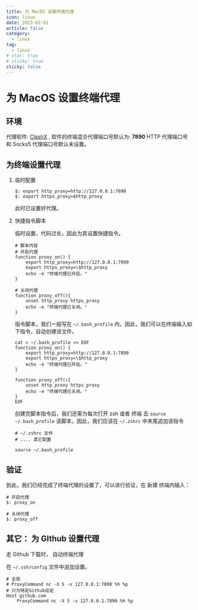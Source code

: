 ```yaml
---
title: 为 MacOS 设置终端代理
icon: linux
date: 2023-02-01
article: false
category:
  - linux
tag:
  - linux
# star: true
# sticky: true
sticky: false
---
```


# 为 MacOS 设置终端代理

## 环境

代理软件: [ClashX](https://github.com/yichengchen/clashX/tags) , 软件的终端混合代理端口号默认为: **7890**
HTTP 代理端口号 和 Socks5 代理端口号默认未设置。

## 为终端设置代理

1. 临时配置

   ```shell
   $: export http_proxy=http://127.0.0.1:7890
   $: export https_proxy=$http_proxy
   ```

   此时已设置好代理。

2. 快捷指令脚本

   临时设置，代码过长，因此为其设置快捷指令。

   ```shell
   # 脚本内容
   # 开启代理
   function proxy_on() {
       export http_proxy=http://127.0.0.1:7890
       export https_proxy=\$http_proxy
       echo -e "终端代理已开启。"
   }

   # 关闭代理
   function proxy_off(){
       unset http_proxy https_proxy
       echo -e "终端代理已关闭。"
   }
   ```

   指令脚本，我们一般写在 `~/.bash_profile` 内，因此，我们可以在终端输入如下指令，自动创建该文件。

   ```shell
   cat > ~/.bash_profile << EOF
   function proxy_on() {
       export http_proxy=http://127.0.0.1:7890
       export https_proxy=\$http_proxy
       echo -e "终端代理已开启。"
   }

   function proxy_off(){
       unset http_proxy https_proxy
       echo -e "终端代理已关闭。"
   }
   EOF
   ```

   创建完脚本指令后，我们还需为每次打开 zsh 或者 终端 去 `source ~/.bash_profile` 该脚本。因此，我们应该在 `~/.zshrc` 中末尾追加该指令

   ```shell
   # ~/.zshrc 文件
   # .... 其它配置

   source ~/.bash_profile
   ```

## 验证

到此，我们已经完成了终端代理的设置了，可以进行验证，在 新建 终端内输入：

```shell
# 开启代理
$: proxy_on

# 关闭代理
$: proxy_off
```

## 其它： 为 GIthub 设置代理

走 Github 下载时， 自动终端代理

在 `~/.ssh/config` 文件中追加设置。

```shell
# 全局
# ProxyCommand nc -X 5 -x 127.0.0.1:7890 %h %p
# 只为特定Github设定
Host github.com
    ProxyCommand nc -X 5 -x 127.0.0.1:7890 %h %p
```
